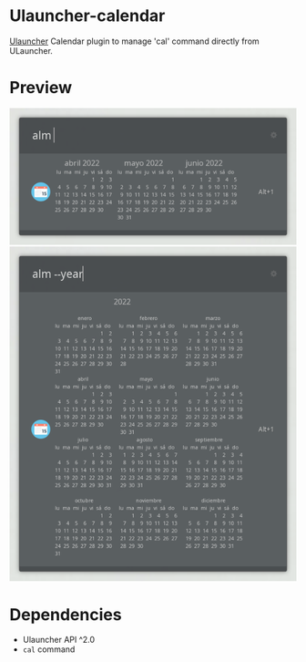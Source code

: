 # Ulauncher-calendar
[Ulauncher](https://ulauncher.io/) Calendar plugin to manage 'cal' command directly from ULauncher.
# Preview
![default](https://github.com/Carlosmape/ulauncher-calendar/blob/master/images/screenshot_01.png?raw=true)
![with options](https://github.com/Carlosmape/ulauncher-calendar/blob/master/images/screenshot_02.png?raw=true)
# Dependencies
- Ulauncher API ^2.0
- `cal` command
